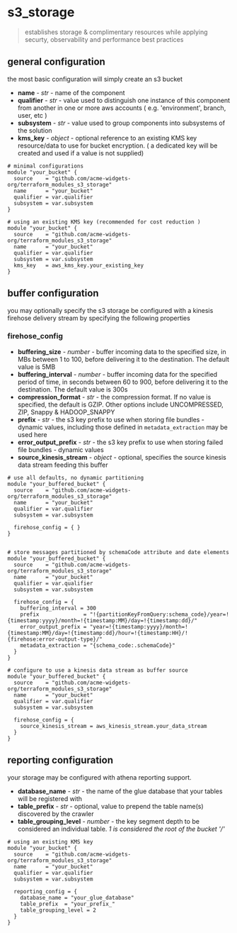 # s3_storage

> establishes storage & complimentary resources while applying securty, observability and performance best practices


## general configuration

the most basic configuration will simply create an s3 bucket

- **name** - _str_ - name of the component
- **qualifier** - _str_ - value used to distinguish one instance of this component from another in one or more aws accounts ( e.g. 'environment', branch, user, etc )
- **subsystem** - _str_ - value used to group components into subsystems of the solution
- **kms_key** - _object_ - optional reference to an existing KMS key resource/data to use for bucket encryption. ( a dedicated key will be created and used if a value is not supplied)

```hcl
# minimal configurations
module "your_bucket" {
  source    = "github.com/acme-widgets-org/terraform_modules_s3_storage"
  name      = "your_bucket"
  qualifier = var.qualifier
  subsystem = var.subsystem
}

# using an existing KMS key (recommended for cost reduction )
module "your_bucket" {
  source    = "github.com/acme-widgets-org/terraform_modules_s3_storage"
  name      = "your_bucket"
  qualifier = var.qualifier
  subsystem = var.subsystem
  kms_key   = aws_kms_key.your_existing_key
}
```

## buffer configuration

you may optionally specify the s3 storage be configured with a kinesis firehose delivery stream by specifying the following properties

### firehose_config

- **buffering_size** - _number_ - buffer incoming data to the specified size, in MBs between 1 to 100, before delivering it to the destination. The default value is 5MB
- **buffering_interval** - _number_ - buffer incoming data for the specified period of time, in seconds between 60 to 900, before delivering it to the destination. The default value is 300s
- **compression_format** - _str_ - the compression format. If no value is specified, the default is GZIP. Other options include UNCOMPRESSED, ZIP, Snappy & HADOOP_SNAPPY
- **prefix** - _str_ - the s3 key prefix to use when storing file bundles - dynamic values, including those defined in `metadata_extraction` may be used here
- **error_output_prefix** - _str_ - the s3 key prefix to use when storing failed file bundles - dynamic values
- **source_kinesis_stream** - _object_ - optional, specifies the source kinesis data stream feeding this buffer

```hcl
# use all defaults, no dynamic partitioning
module "your_buffered_bucket" {
  source    = "github.com/acme-widgets-org/terraform_modules_s3_storage"
  name      = "your_bucket"
  qualifier = var.qualifier
  subsystem = var.subsystem

  firehose_config = { }
}


# store messages partitioned by schemaCode attribute and date elements
module "your_buffered_bucket" {
  source    = "github.com/acme-widgets-org/terraform_modules_s3_storage"
  name      = "your_bucket"
  qualifier = var.qualifier
  subsystem = var.subsystem

  firehose_config = {
    buffering_interval = 300
    prefix              = "!{partitionKeyFromQuery:schema_code}/year=!{timestamp:yyyy}/month=!{timestamp:MM}/day=!{timestamp:dd}/"
    error_output_prefix = "year=!{timestamp:yyyy}/month=!{timestamp:MM}/day=!{timestamp:dd}/hour=!{timestamp:HH}/!{firehose:error-output-type}/"
    metadata_extraction = "{schema_code:.schemaCode}"
  }
}

# configure to use a kinesis data stream as buffer source
module "your_buffered_bucket" {
  source    = "github.com/acme-widgets-org/terraform_modules_s3_storage"
  name      = "your_bucket"
  qualifier = var.qualifier
  subsystem = var.subsystem

  firehose_config = { 
    source_kinesis_stream = aws_kinesis_stream.your_data_stream
  }
}

```

## reporting configuration

your storage may be configured with athena reporting support.

- **database_name** - _str_ - the name of the glue database that your tables will be registered with
- **table_prefix** - _str_ - optional, value to prepend the table name(s) discovered by the crawler
- **table_grouping_level** - _number_ - the key segment depth to be considered an individual table. _1 is considered the root of the bucket '/'_

```hcl
# using an existing KMS key
module "your_bucket" {
  source    = "github.com/acme-widgets-org/terraform_modules_s3_storage"
  name      = "your_bucket"
  qualifier = var.qualifier
  subsystem = var.subsystem

  reporting_config = {
    database_name = "your_glue_database"
    table_prefix  = "your_prefix_"
    table_grouping_level = 2
  }
}
```
